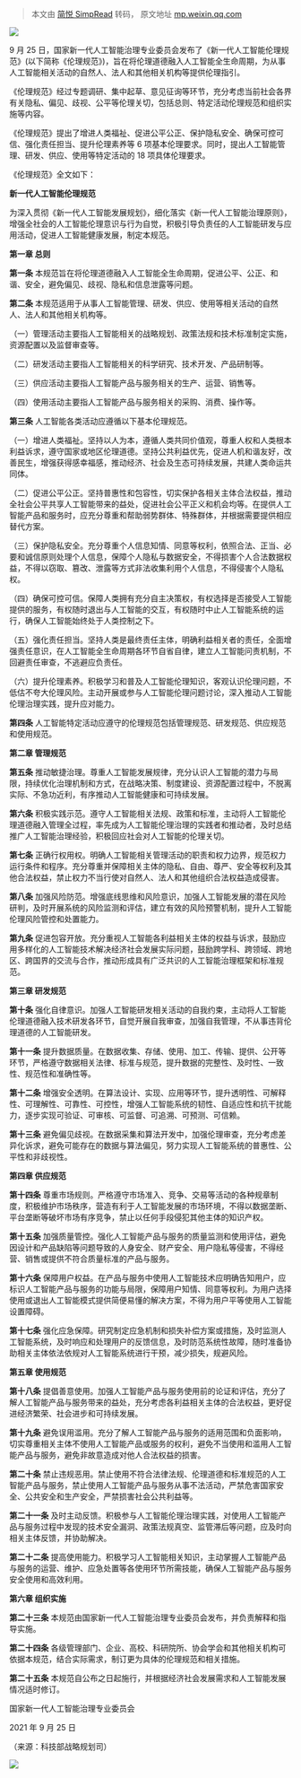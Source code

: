 > 本文由 [简悦 SimpRead](http://ksria.com/simpread/) 转码， 原文地址 [mp.weixin.qq.com](https://mp.weixin.qq.com/s/FnC9hIe2LDcwujSKnAKnSA)

![](https://mmbiz.qpic.cn/mmbiz_gif/wOR1TtbcgvGicRUtqIoOXTvIJEXzFQtQj2agOL20kAY4LaU7k7xg2kJgvdcFTRMunu75icibQtocw9wNYLk8ic1C9g/640?wx_fmt=gif)

9 月 25 日，国家新一代人工智能治理专业委员会发布了《新一代人工智能伦理规范》(以下简称《伦理规范》)，旨在将伦理道德融入人工智能全生命周期，为从事人工智能相关活动的自然人、法人和其他相关机构等提供伦理指引。  

《伦理规范》经过专题调研、集中起草、意见征询等环节，充分考虑当前社会各界有关隐私、偏见、歧视、公平等伦理关切，包括总则、特定活动伦理规范和组织实施等内容。

《伦理规范》提出了增进人类福祉、促进公平公正、保护隐私安全、确保可控可信、强化责任担当、提升伦理素养等 6 项基本伦理要求。同时，提出人工智能管理、研发、供应、使用等特定活动的 18 项具体伦理要求。

《伦理规范》全文如下：

**新一代人工智能伦理规范**

为深入贯彻《新一代人工智能发展规划》，细化落实《新一代人工智能治理原则》，增强全社会的人工智能伦理意识与行为自觉，积极引导负责任的人工智能研发与应用活动，促进人工智能健康发展，制定本规范。

**第一章 总则**

**第一条** 本规范旨在将伦理道德融入人工智能全生命周期，促进公平、公正、和谐、安全，避免偏见、歧视、隐私和信息泄露等问题。

**第二条** 本规范适用于从事人工智能管理、研发、供应、使用等相关活动的自然人、法人和其他相关机构等。

（一）管理活动主要指人工智能相关的战略规划、政策法规和技术标准制定实施，资源配置以及监督审查等。

（二）研发活动主要指人工智能相关的科学研究、技术开发、产品研制等。

（三）供应活动主要指人工智能产品与服务相关的生产、运营、销售等。

（四）使用活动主要指人工智能产品与服务相关的采购、消费、操作等。

**第三条** 人工智能各类活动应遵循以下基本伦理规范。

（一）增进人类福祉。坚持以人为本，遵循人类共同价值观，尊重人权和人类根本利益诉求，遵守国家或地区伦理道德。坚持公共利益优先，促进人机和谐友好，改善民生，增强获得感幸福感，推动经济、社会及生态可持续发展，共建人类命运共同体。

（二）促进公平公正。坚持普惠性和包容性，切实保护各相关主体合法权益，推动全社会公平共享人工智能带来的益处，促进社会公平正义和机会均等。在提供人工智能产品和服务时，应充分尊重和帮助弱势群体、特殊群体，并根据需要提供相应替代方案。

（三）保护隐私安全。充分尊重个人信息知情、同意等权利，依照合法、正当、必要和诚信原则处理个人信息，保障个人隐私与数据安全，不得损害个人合法数据权益，不得以窃取、篡改、泄露等方式非法收集利用个人信息，不得侵害个人隐私权。

（四）确保可控可信。保障人类拥有充分自主决策权，有权选择是否接受人工智能提供的服务，有权随时退出与人工智能的交互，有权随时中止人工智能系统的运行，确保人工智能始终处于人类控制之下。

（五）强化责任担当。坚持人类是最终责任主体，明确利益相关者的责任，全面增强责任意识，在人工智能全生命周期各环节自省自律，建立人工智能问责机制，不回避责任审查，不逃避应负责任。

（六）提升伦理素养。积极学习和普及人工智能伦理知识，客观认识伦理问题，不低估不夸大伦理风险。主动开展或参与人工智能伦理问题讨论，深入推动人工智能伦理治理实践，提升应对能力。

**第四条** 人工智能特定活动应遵守的伦理规范包括管理规范、研发规范、供应规范和使用规范。

**第二章 管理规范**

**第五条** 推动敏捷治理。尊重人工智能发展规律，充分认识人工智能的潜力与局限，持续优化治理机制和方式，在战略决策、制度建设、资源配置过程中，不脱离实际、不急功近利，有序推动人工智能健康和可持续发展。

**第六条** 积极实践示范。遵守人工智能相关法规、政策和标准，主动将人工智能伦理道德融入管理全过程，率先成为人工智能伦理治理的实践者和推动者，及时总结推广人工智能治理经验，积极回应社会对人工智能的伦理关切。

**第七条** 正确行权用权。明确人工智能相关管理活动的职责和权力边界，规范权力运行条件和程序。充分尊重并保障相关主体的隐私、自由、尊严、安全等权利及其他合法权益，禁止权力不当行使对自然人、法人和其他组织合法权益造成侵害。

**第八条** 加强风险防范。增强底线思维和风险意识，加强人工智能发展的潜在风险研判，及时开展系统的风险监测和评估，建立有效的风险预警机制，提升人工智能伦理风险管控和处置能力。

**第九条** 促进包容开放。充分重视人工智能各利益相关主体的权益与诉求，鼓励应用多样化的人工智能技术解决经济社会发展实际问题，鼓励跨学科、跨领域、跨地区、跨国界的交流与合作，推动形成具有广泛共识的人工智能治理框架和标准规范。

**第三章 研发规范**

**第十条** 强化自律意识。加强人工智能研发相关活动的自我约束，主动将人工智能伦理道德融入技术研发各环节，自觉开展自我审查，加强自我管理，不从事违背伦理道德的人工智能研发。

**第十一条** 提升数据质量。在数据收集、存储、使用、加工、传输、提供、公开等环节，严格遵守数据相关法律、标准与规范，提升数据的完整性、及时性、一致性、规范性和准确性等。

**第十二条** 增强安全透明。在算法设计、实现、应用等环节，提升透明性、可解释性、可理解性、可靠性、可控性，增强人工智能系统的韧性、自适应性和抗干扰能力，逐步实现可验证、可审核、可监督、可追溯、可预测、可信赖。

**第十三条** 避免偏见歧视。在数据采集和算法开发中，加强伦理审查，充分考虑差异化诉求，避免可能存在的数据与算法偏见，努力实现人工智能系统的普惠性、公平性和非歧视性。

**第四章 供应规范**

**第十四条** 尊重市场规则。严格遵守市场准入、竞争、交易等活动的各种规章制度，积极维护市场秩序，营造有利于人工智能发展的市场环境，不得以数据垄断、平台垄断等破坏市场有序竞争，禁止以任何手段侵犯其他主体的知识产权。

**第十五条** 加强质量管控。强化人工智能产品与服务的质量监测和使用评估，避免因设计和产品缺陷等问题导致的人身安全、财产安全、用户隐私等侵害，不得经营、销售或提供不符合质量标准的产品与服务。

**第十六条** 保障用户权益。在产品与服务中使用人工智能技术应明确告知用户，应标识人工智能产品与服务的功能与局限，保障用户知情、同意等权利。为用户选择使用或退出人工智能模式提供简便易懂的解决方案，不得为用户平等使用人工智能设置障碍。

**第十七条** 强化应急保障。研究制定应急机制和损失补偿方案或措施，及时监测人工智能系统，及时响应和处理用户的反馈信息，及时防范系统性故障，随时准备协助相关主体依法依规对人工智能系统进行干预，减少损失，规避风险。

**第五章 使用规范**

**第十八条** 提倡善意使用。加强人工智能产品与服务使用前的论证和评估，充分了解人工智能产品与服务带来的益处，充分考虑各利益相关主体的合法权益，更好促进经济繁荣、社会进步和可持续发展。

**第十九条** 避免误用滥用。充分了解人工智能产品与服务的适用范围和负面影响，切实尊重相关主体不使用人工智能产品或服务的权利，避免不当使用和滥用人工智能产品与服务，避免非故意造成对他人合法权益的损害。

**第二十条** 禁止违规恶用。禁止使用不符合法律法规、伦理道德和标准规范的人工智能产品与服务，禁止使用人工智能产品与服务从事不法活动，严禁危害国家安全、公共安全和生产安全，严禁损害社会公共利益等。

**第二十一条** 及时主动反馈。积极参与人工智能伦理治理实践，对使用人工智能产品与服务过程中发现的技术安全漏洞、政策法规真空、监管滞后等问题，应及时向相关主体反馈，并协助解决。

**第二十二条** 提高使用能力。积极学习人工智能相关知识，主动掌握人工智能产品与服务的运营、维护、应急处置等各使用环节所需技能，确保人工智能产品与服务安全使用和高效利用。

**第六章 组织实施**

**第二十三条** 本规范由国家新一代人工智能治理专业委员会发布，并负责解释和指导实施。

**第二十四条** 各级管理部门、企业、高校、科研院所、协会学会和其他相关机构可依据本规范，结合实际需求，制订更为具体的伦理规范和相关措施。

**第二十五条** 本规范自公布之日起施行，并根据经济社会发展需求和人工智能发展情况适时修订。

国家新一代人工智能治理专业委员会

2021 年 9 月 25 日

（来源：科技部战略规划司）

![](https://mmbiz.qpic.cn/mmbiz_gif/wOR1TtbcgvGicRUtqIoOXTvIJEXzFQtQjCrg9HnMQ5RgQicILnH9MP12n46aqWFsJJ4zGgJibHJeKh6RQm1Bb1d9g/640?wx_fmt=gif)